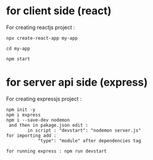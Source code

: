 # for client side (react)
For creating reactjs project :

    npx create-react-app my-app

    cd my-app

    npm start

# for server api side (express)
For creating expressjs project :

    npm init -y
    npm i express
    npm i --save-dev nodemon
     and then in pakage.json edit : 
            in script : "devstart": "nodemon server.js"
    for importing add : 
                "type": "module" after dependencies tag

    for running express : npm run devstart
